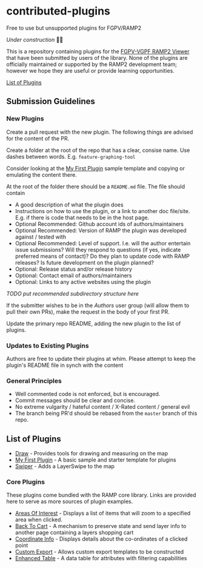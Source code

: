 # contributed-plugins
Free to use but unsupported plugins for FGPV/RAMP2

*Under construction* 🔧🔨

This is a repository containing plugins for the [FGPV-VGPF RAMP2 Viewer](https://github.com/fgpv-vpgf/fgpv-vpgf) that have been submitted by users of the library. None of the plugins are officially maintained or supported by the RAMP2 development team; however we hope they are useful or provide learning opportunities.

[List of Plugins](#list-of-plugins)

## Submission Guidelines

### New Plugins

Create a pull request with the new plugin. The following things are advised for the content of the PR.

Create a folder at the root of the repo that has a clear, consise name. Use dashes between words. E.g. `feature-graphing-tool`

Consider looking at the [My First Plugin](https://github.com/fgpv-vpgf/contributed-plugins/tree/master/my-first-plugin) sample template and copying or emulating the content there.

At the root of the folder there should be a `README.md` file. The file should contain
- A good description of what the plugin does
- Instructions on how to use the plugin, or a link to another doc file/site. E.g. if there is code that needs to be in the host page.
- Optional Recommended: Github account ids of authors/maintainers
- Optional Recommended: Version of RAMP the plugin was developed against / tested with
- Optional Recommended: Level of support. I.e. will the author entertain issue submissions? Will they respond to questions (if yes, indicate preferred means of contact)? Do they plan to update code with RAMP releases? Is future development on the plugin planned?
- Optional: Release status and/or release history
- Optional: Contact email of authors/maintainers
- Optional: Links to any active websites using the plugin

*TODO put recommended subdirectory structure here*

If the submitter wishes to be in the *Authors* user group (will allow them to pull their own PRs), make the request in the body of your first PR.

Update the primary repo README, adding the new plugin to the list of plugins.

### Updates to Existing Plugins

Authors are free to update their plugins at whim. Please attempt to keep the plugin's README file in synch with the content

### General Principles

- Well commented code is not enforced, but is encouraged.
- Commit messages should be clear and concise.
- No extreme vulgarity / hateful content / X-Rated content / general evil
- The branch being PR'd should be rebased from the `master` branch of this repo.

## List of Plugins

- [Draw](https://github.com/fgpv-vpgf/contributed-plugins/tree/master/draw) - Provides tools for drawing and measuring on the map
- [My First Plugin](https://github.com/fgpv-vpgf/contributed-plugins/tree/master/my-first-plugin) - A basic sample and starter template for plugins
- [Swiper](https://github.com/fgpv-vpgf/contributed-plugins/tree/master/swiper) - Adds a LayerSwipe to the map

### Core Plugins

These plugins come bundled with the RAMP core library. Links are provided here to serve as more sources of plugin examples.

- [Areas Of Interest](https://github.com/fgpv-vpgf/fgpv-vpgf/tree/master/packages/ramp-plugin-areas-of-interest) - Displays a list of items that will zoom to a specified area when clicked.
- [Back To Cart](https://github.com/fgpv-vpgf/fgpv-vpgf/tree/master/packages/ramp-plugin-back-to-cart) - A mechanism to preserve state and send layer info to another page containing a layers shopping cart
- [Coordinate Info](https://github.com/fgpv-vpgf/fgpv-vpgf/tree/master/packages/ramp-plugin-coordinate-info) - Displays details about the co-ordinates of a clicked point
- [Custom Export](https://github.com/fgpv-vpgf/fgpv-vpgf/tree/master/packages/ramp-plugin-custom-export) - Allows custom export templates to be constructed
- [Enhanced Table](https://github.com/fgpv-vpgf/fgpv-vpgf/tree/master/packages/ramp-plugin-enhanced-table) - A data table for attributes with filtering capabilities